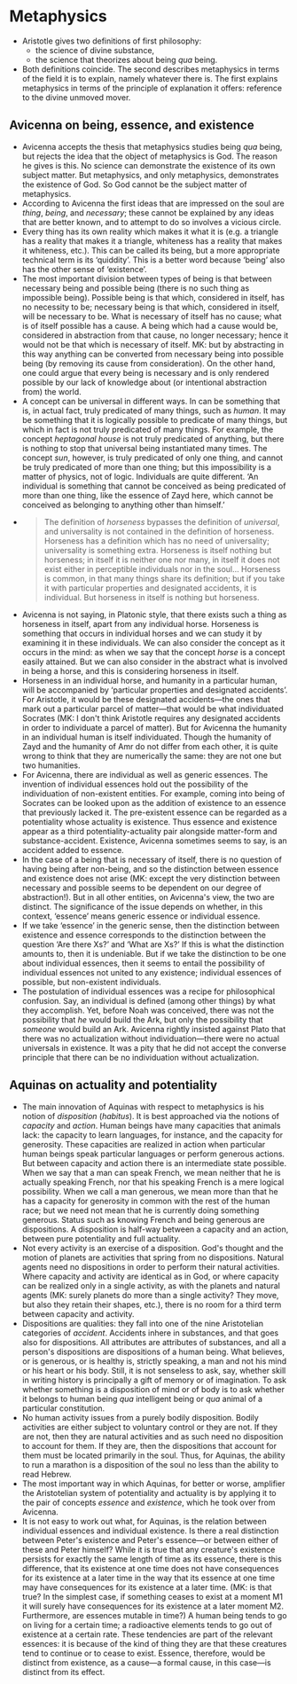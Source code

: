 # Metaphysics

* Aristotle gives two definitions of first philosophy:
  * the science of divine substance,
  * the science that theorizes about being *qua* being.
* Both definitions coincide. The second describes metaphysics in terms of
  the field it is to explain, namely whatever there is. The first explains
  metaphysics in terms of the principle of explanation it offers: reference
  to the divine unmoved mover.

## Avicenna on being, essence, and existence

* Avicenna accepts the thesis that metaphysics studies being *qua* being,
  but rejects the idea that the object of metaphysics is God. The reason he
  gives is this. No science can demonstrate the existence of its own subject
  matter. But metaphysics, and only metaphysics, demonstrates the existence
  of God. So God cannot be the subject matter of metaphysics.
* According to Avicenna the first ideas that are impressed on the soul are
  *thing*, *being*, and *necessary*; these cannot be explained by any ideas
  that are better known, and to attempt to do so involves a vicious circle.
* Every thing has its own reality which makes it what it is (e.g. a triangle
  has a reality that makes it a triangle, whiteness has a reality that makes
  it whiteness, etc.). This can be called its being, but a more appropriate
  technical term is its ‘quiddity’. This is a better word because ‘being’
  also has the other sense of ‘existence’.
* The most important division between types of being is that between
  necessary being and possible being (there is no such thing as impossible
  being). Possible being is that which, considered in itself, has no
  necessity to be; necessary being is that which, considered in itself, will
  be necessary to be. What is necessary of itself has no cause; what is of
  itself possible has a cause. A being which had a cause would be,
  considered in abstraction from that cause, no longer necessary; hence it
  would not be that which is necessary of itself. MK: but by abstracting in
  this way anything can be converted from necessary being into possible
  being (by removing its cause from consideration). On the other hand, one
  could argue that every being is necessary and is only rendered possible by
  our lack of knowledge about (or intentional abstraction from) the world.
* A concept can be universal in different ways. In can be something that is,
  in actual fact, truly predicated of many things, such as *human*. It may
  be something that it is logically possible to predicate of many things,
  but which in fact is not truly predicated of many things. For example, the
  concept *heptagonal house* is not truly predicated of anything, but there
  is nothing to stop that universal being instantiated many times. The
  concept *sun*, however, is truly predicated of only one thing, and cannot
  be truly predicated of more than one thing; but this impossibility is a
  matter of physics, not of logic. Individuals are quite different. ‘An
  individual is something that cannot be conceived as being predicated of
  more than one thing, like the essence of Zayd here, which cannot be
  conceived as belonging to anything other than himself.’
* > The definition of *horseness* bypasses the definition of *universal*, and
  > universality is not contained in the definition of horseness. Horseness
  > has a definition which has no need of universality; universality is
  > something extra. Horseness is itself nothing but horseness; in itself it
  > is neither one nor many, in itself it does not exist either in perceptible
  > individuals nor in the soul… Horseness is common, in that many things
  > share its definition; but if you take it with particular properties and
  > designated accidents, it is individual. But horseness in itself is nothing
  > but horseness.
* Avicenna is not saying, in Platonic style, that there exists such a thing
  as horseness in itself, apart from any individual horse. Horseness is
  something that occurs in individual horses and we can study it by
  examining it in these individuals. We can also consider the concept as it
  occurs in the mind: as when we say that the concept *horse* is a concept
  easily attained. But we can also consider in the abstract what is involved
  in being a horse, and this is considering horseness in itself.
* Horseness in an individual horse, and humanity in a particular human, will
  be accompanied by ‘particular properties and designated accidents’. For
  Aristotle, it would be these designated accidents—the ones that mark out a
  particular parcel of matter—that would be what individuated Socrates (MK:
  I don't think Aristotle requires any designated accidents in order to
  individuate a parcel of matter). But for Avicenna the humanity in an
  individual human is itself individuated. Though the humanity of Zayd and
  the humanity of Amr do not differ from each other, it is quite wrong to
  think that they are numerically the same: they are not one but two
  humanities.
* For Avicenna, there are individual as well as generic essences. The
  invention of individual essences hold out the possibility of the
  individuation of non-existent entities. For example, coming into being of
  Socrates can be looked upon as the addition of existence to an essence
  that previously lacked it. The pre-existent essence can be regarded as a
  potentiality whose actuality is existence. Thus essence and existence
  appear as a third potentiality-actuality pair alongside matter-form and
  substance-accident. Existence, Avicenna sometimes seems to say, is an
  accident added to essence.
* In the case of a being that is necessary of itself, there is no question
  of having being after non-being, and so the distinction between essence
  and existence does not arise (MK: except the very distinction between
  necessary and possible seems to be dependent on our degree of
  abstraction!). But in all other entities, on Avicenna's view, the two are
  distinct. The significance of the issue depends on whether, in this
  context, ‘essence’ means generic essence or individual essence.
* If we take ‘essence’ in the generic sense, then the distinction between
  existence and essence corresponds to the distinction between the question
  ‘Are there Xs?’ and ‘What are Xs?’ If this is what the distinction amounts
  to, then it is undeniable. But if we take the distinction to be one about
  individual essences, then it seems to entail the possibility of individual
  essences not united to any existence; individual essences of possible, but
  non-existent individuals.
* The postulation of individual essences was a recipe for philosophical
  confusion. Say, an individual is defined (among other things) by what they
  accomplish. Yet, before Noah was conceived, there was not the possibility
  that *he* would build the Ark, but only the possibility that *someone*
  would build an Ark. Avicenna rightly insisted against Plato that there was
  no actualization without individuation—there were no actual universals in
  existence. It was a pity that he did not accept the converse principle
  that there can be no individuation without actualization.

## Aquinas on actuality and potentiality

* The main innovation of Aquinas with respect to metaphysics is his notion
  of *disposition* (*habitus*). It is best approached via the notions of
  *capacity* and *action*. Human beings have many capacities that animals
  lack: the capacity to learn languages, for instance, and the capacity for
  generosity. These capacities are realized in action when particular human
  beings speak particular languages or perform generous actions. But between
  capacity and action there is an intermediate state possible. When we say
  that a man can speak French, we mean neither that he is actually speaking
  French, nor that his speaking French is a mere logical possibility. When
  we call a man generous, we mean more than that he has a capacity for
  generosity in common with the rest of the human race; but we need not mean
  that he is currently doing something generous. Status such as knowing
  French and being generous are dispositions. A disposition is half-way
  between a capacity and an action, between pure potentiality and full
  actuality.
* Not every activity is an exercise of a disposition. God's thought and the
  motion of planets are activities that spring from no dispositions. Natural
  agents need no dispositions in order to perform their natural activities.
  Where capacity and activity are identical as in God, or where capacity can
  be realized only in a single activity, as with the planets and natural
  agents (MK: surely planets do more than a single activity? They move, but
  also they retain their shapes, etc.), there is no room for a third term
  between capacity and activity.
* Dispositions are qualities: they fall into one of the nine Aristotelian
  categories of *accident*. Accidents inhere in substances, and that goes
  also for dispositions. All attributes are attributes of substances, and
  all a person's dispositions are dispositions of a human being. What
  believes, or is generous, or is healthy is, strictly speaking, a man and
  not his mind or his heart or his body. Still, it is not senseless to ask,
  say, whether skill in writing history is principally a gift of memory or
  of imagination. To ask whether something is a disposition of mind or of
  body is to ask whether it belongs to human being *qua* intelligent being
  or *qua* animal of a particular constitution.
* No human activity issues from a purely bodily disposition. Bodily
  activities are either subject to voluntary control or they are not. If
  they are not, then they are natural activities and as such need no
  disposition to account for them. If they are, then the dispositions that
  account for them must be located primarily in the soul. Thus, for Aquinas,
  the ability to run a marathon is a disposition of the soul no less than
  the ability to read Hebrew.
* The most important way in which Aquinas, for better or worse, amplifier
  the Aristotelian system of potentiality and actuality is by applying it to
  the pair of concepts *essence* and *existence*, which he took over from
  Avicenna.
* It is not easy to work out what, for Aquinas, is the relation between
  individual essences and individual existence. Is there a real distinction
  between Peter's existence and Peter's essence—or between either of these
  and Peter himself? While it is true that any creature's existence persists
  for exactly the same length of time as its essence, there is this
  difference, that its existence at one time does not have consequences for
  its existence at a later time in the way that its essence at one time may
  have consequences for its existence at a later time. (MK: is that true? In
  the simplest case, if something ceases to exist at a moment M1 it will
  surely have consequences for its existence at a later moment M2.
  Furthermore, are essences mutable in time?) A human being tends to go on
  living for a certain time; a radioactive elements tends to go out of
  existence at a certain rate. These tendencies are part of the relevant
  essences: it is because of the kind of thing they are that these creatures
  tend to continue or to cease to exist. Essence, therefore, would be
  distinct from existence, as a cause—a formal cause, in this case—is
  distinct from its effect.
